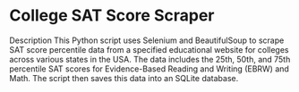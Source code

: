 # College SAT Score Scraper
Description
This Python script uses Selenium and BeautifulSoup to scrape SAT score percentile data from a specified educational website for colleges across various states in the USA. The data includes the 25th, 50th, and 75th percentile SAT scores for Evidence-Based Reading and Writing (EBRW) and Math. The script then saves this data into an SQLite database.

